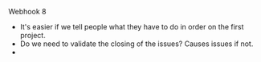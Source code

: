 Webhook 8

* It's easier if we tell people what they have to do in order on the first project. 
* Do we need to validate the closing of the issues? Causes issues if not.
* 